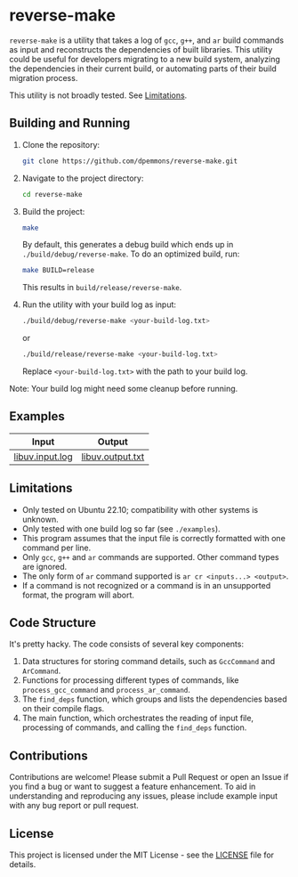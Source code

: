 # reverse-make

`reverse-make` is a utility that takes a log of `gcc`, `g++`, and `ar` build commands as input and reconstructs the dependencies of built libraries. This utility could be useful for developers migrating to a new build system, analyzing the dependencies in their current build, or automating parts of their build migration process.

This utility is not broadly tested. See [Limitations](#limitations).

## Building and Running

1. Clone the repository:

   ```bash
   git clone https://github.com/dpemmons/reverse-make.git
   ```

2. Navigate to the project directory:

   ```bash
   cd reverse-make
   ```

3. Build the project:

   ```bash
   make
   ```

   By default, this generates a debug build which ends up in `./build/debug/reverse-make`. To do an optimized build, run:

   ```bash
   make BUILD=release
   ```

   This results in `build/release/reverse-make`.

4. Run the utility with your build log as input:

   ```bash
   ./build/debug/reverse-make <your-build-log.txt>
   ```

   or

   ```bash
   ./build/release/reverse-make <your-build-log.txt>
   ```

   Replace `<your-build-log.txt>` with the path to your build log.

Note: Your build log might need some cleanup before running.

## Examples

| Input | Output |
|-------|--------|
| [libuv.input.log](./examples/libuv.input.log) | [libuv.output.txt](./examples/libuv.output.txt) |

## Limitations

* Only tested on Ubuntu 22.10; compatibility with other systems is unknown.
* Only tested with one build log so far (see `./examples`).
* This program assumes that the input file is correctly formatted with one command per line.
* Only `gcc`, `g++` and `ar` commands are supported. Other command types are ignored.
* The only form of `ar` command supported is `ar cr <inputs...> <output>`.
* If a command is not recognized or a command is in an unsupported format, the program will abort.

## Code Structure

It's pretty hacky. The code consists of several key components:

1. Data structures for storing command details, such as `GccCommand` and `ArCommand`.
2. Functions for processing different types of commands, like `process_gcc_command` and `process_ar_command`.
3. The `find_deps` function, which groups and lists the dependencies based on their compile flags.
4. The main function, which orchestrates the reading of input file, processing of commands, and calling the `find_deps` function.

## Contributions

Contributions are welcome! Please submit a Pull Request or open an Issue if you find a bug or want to suggest a feature enhancement. To aid in understanding and reproducing any issues, please include example input with any bug report or pull request.

## License

This project is licensed under the MIT License - see the [LICENSE](LICENSE) file for details.
